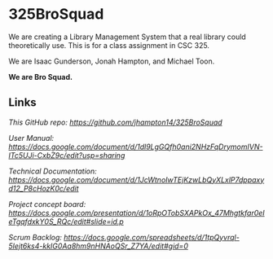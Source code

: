 # 325BroSquad

We are creating a Library Management System that a real library could theoretically use.
This is for a class assignment in CSC 325.

We are Isaac Gunderson, Jonah Hampton, and Michael Toon.

**We are Bro Squad.**

## Links

*This GitHub repo: <https://github.com/jhampton14/325BroSquad>*

*User Manual: <https://docs.google.com/document/d/1dl9LgGQfh0ani2NHzFqDrymomIVN-ITc5UJi-CxbZ9c/edit?usp=sharing>*

*Technical Documentation: <https://docs.google.com/document/d/1JcWtnoIwTEjKzwLbQyXLxlP7dppaxyd12_P8cHozK0c/edit>*

*Project concept board: <https://docs.google.com/presentation/d/1oRpOTobSXAPkOx_47Mhgtkfar0eIeTgqfdxkY0S_RQc/edit#slide=id.p>*

*Scrum Backlog: <https://docs.google.com/spreadsheets/d/1tpQyvrql-5lejt6ks4-kkIG0Aa8hm9nHNAoQSr_Z7YA/edit#gid=0>*
